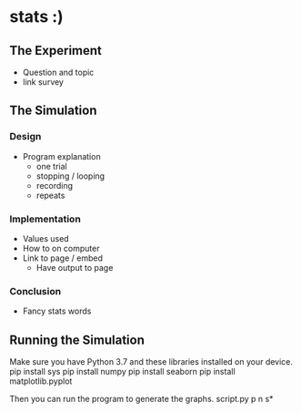 # stats :)

## The Experiment

- Question and topic
- link survey


## The Simulation

### Design

- Program explanation
	- one trial
	- stopping / looping
	- recording
	- repeats
### Implementation

- Values used
- How to on computer
- Link to page / embed
	- Have output to page
	
### Conclusion
- Fancy stats words
## Running the Simulation
Make sure you have Python 3.7 and these libraries installed on your device.
	pip install sys
	pip install numpy
	pip install seaborn
	pip install matplotlib.pyplot

Then you can run the program to generate the graphs.
	script.py p n s*
